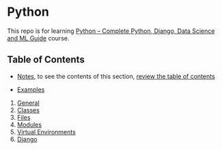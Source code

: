 # Python

This repo is for learning [Python – Complete Python, Django, Data Science and ML Guide](https://www.udemy.com/course/python-complete-guide/) course.

## Table of Contents

- [Notes](./Notes/README.md), to see the contents of this section, [review the table of contents](./Notes/README.md/#table-of-contents)

- [Examples](./Examples/)

1. [General](./Examples/General/)
1. [Classes](./Examples/Classes/)
1. [Files](./Examples/Files/)
1. [Modules](./Examples/Modules/)
1. [Virtual Environments](./Examples/pipenv_project/)
1. [Django](./Examples/django_proj/)
